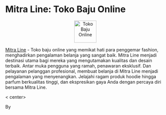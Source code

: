 <h1>Mitra Line: Toko Baju Online</h1>

<center><img src="https://mitraline.id/wp-content/uploads/2023/03/wp-1678014670471-e1690974235191.jpg"width="70" height="70"alt="Toko Baju Online"></center>

<a href="https://www.mitraline.id" rel="dofollow">Mitra Line</a> - Toko baju online yang memikat hati para penggemar fashion, menghadirkan pengalaman belanja yang sangat baik. Mitra Line menjadi destinasi utama bagi mereka yang mengutamakan kualitas dan desain terbaik. Antar muka pengguna yang ramah, penawaran eksklusif. Dan pelayanan pelanggan profesional, membuat belanja di Mitra Line menjadi pengalaman yang menyenangkan. Jelajahi ragam produk hoodie hingga parfum berkualitas tinggi, dan ekspresikan gaya Anda dengan percaya diri bersama Mitra Line.
   <footer>
< center><p> By <ahref="https://www.mitraline.id" rel=
   </footer>
  </body>
</html>